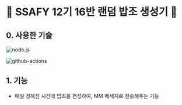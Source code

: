 # 🍚 SSAFY 12기 16반 랜덤 밥조 생성기 🍚

## 0. 사용한 기술

![node.js](https://img.shields.io/badge/Node.js-43853D?style=for-the-badge&logo=node.js&logoColor=white)

![github-actions](https://img.shields.io/badge/GitHub_Actions-2088FF?style=for-the-badge&logo=github-actions&logoColor=white)

## 1. 기능

- 매일 정해진 시간에 밥조를 편성하여, MM 메세지로 전송해주는 기능
